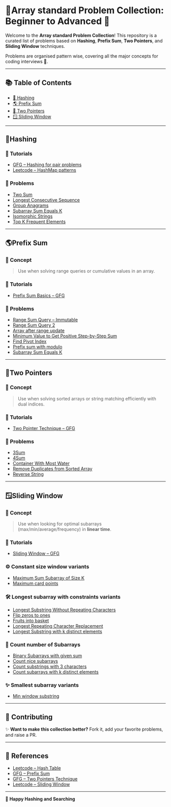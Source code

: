 # 🎯Array standard Problem Collection: Beginner to Advanced 🚀

Welcome to the **Array standard Problem Collection**! This repository is a curated list of problems based on **Hashing**, **Prefix Sum**, **Two Pointers**, and **Sliding Window** techniques. 

Problems are organised pattern wise, covering all the major concepts for coding interviews 💫.

---

## 📚 Table of Contents

- [🐚 Hashing](#hashing)
- [🌎 Prefix Sum](#prefix-sum)
- [👯 Two Pointers](#two-pointers)
- [🪟 Sliding Window](#sliding-window)

---

##  🐚Hashing

### 📘 Tutorials
- [GFG – Hashing for pair problems](https://www.geeksforgeeks.org/hashing-data-structure/)
- [Leetcode – HashMap patterns](https://leetcode.com/tag/hash-table/)

### 🧭 Problems
- [Two Sum](https://leetcode.com/problems/two-sum/)
- [Longest Consecutive Sequence](https://leetcode.com/problems/longest-consecutive-sequence/)
- [Group Anagrams](https://leetcode.com/problems/group-anagrams/)
- [Subarray Sum Equals K](https://leetcode.com/problems/subarray-sum-equals-k/)
- [Isomorphic Strings](https://leetcode.com/problems/isomorphic-strings/)
- [Top K Frequent Elements](https://leetcode.com/problems/top-k-frequent-elements/)

---

## 🌎Prefix Sum

### 🧠 Concept
> Use when solving range queries or cumulative values in an array.

### 📘 Tutorials
- [Prefix Sum Basics – GFG](https://www.geeksforgeeks.org/prefix-sum-array-implementation-applications-competitive-programming/)

### 🧭 Problems
- [Range Sum Query – Immutable](https://leetcode.com/problems/range-sum-query-immutable/)
- [Range Sum Query  2](https://leetcode.com/problems/range-sum-query-2d-immutable)
- [Array after range update](https://www.geeksforgeeks.org/maximum-value-array-m-range-increment-operations/)
- [Minimum Value to Get Positive Step-by-Step Sum](https://leetcode.com/problems/minimum-value-to-get-positive-step-by-step-sum)
- [Find Pivot Index](https://leetcode.com/problems/find-pivot-index/)
- [Prefix sum with modulo](https://leetcode.com/problems/subarray-sums-divisible-by-k)
- [Subarray Sum Equals K](https://leetcode.com/problems/subarray-sum-equals-k/)
  
---

## 👯Two Pointers

### 🧠 Concept
> Use when solving sorted arrays or string matching efficiently with dual indices.

### 📘 Tutorials
- [Two Pointer Technique – GFG](https://www.geeksforgeeks.org/two-pointers-technique/)

### 🧭 Problems
- [3Sum](https://leetcode.com/problems/3sum/)
- [4Sum](https://leetcode.com/problems/4sum/)
- [Container With Most Water](https://leetcode.com/problems/container-with-most-water/)
- [Remove Duplicates from Sorted Array](https://leetcode.com/problems/remove-duplicates-from-sorted-array/)
- [Reverse String](https://leetcode.com/problems/reverse-string/)

---

## 🪟Sliding Window

### 🧠 Concept
> Use when looking for optimal subarrays (max/min/average/frequency) in **linear time**.

### 📘 Tutorials
- [Sliding Window – GFG](https://www.geeksforgeeks.org/window-sliding-technique/)

### ⚙️ Constant size window variants
- [Maximum Sum Subarray of Size K](https://www.geeksforgeeks.org/find-maximum-minimum-sum-subarray-size-k/)
- [Maximum card points](https://leetcode.com/problems/maximum-points-you-can-obtain-from-cards/description/)

### 🛠️ Longest subarray with constraints variants
- [Longest Substring Without Repeating Characters](https://leetcode.com/problems/longest-substring-without-repeating-characters/)
- [Flip zeros to ones](https://leetcode.com/problems/max-consecutive-ones-iii)
- [Fruits into basket](https://leetcode.com/problems/fruit-into-baskets)
- [Longest Repeating Character Replacement](https://leetcode.com/problems/longest-repeating-character-replacement/description/)
- [Longest Substring with k distinct elements](https://leetcode.com/problems/longest-substring-with-at-most-k-distinct-characters)

### 🚀 Count number of Subarrays
- [Binary Subarrays with given sum](https://leetcode.com/problems/binary-subarrays-with-sum/description/)
- [Count nice subarrays](https://leetcode.com/problems/count-number-of-nice-subarrays/description/)
- [Count substrings with 3 characters](https://leetcode.com/problems/number-of-substrings-containing-all-three-characters/description/)
- [Count subarrays with k distinct elements](https://leetcode.com/problems/subarrays-with-k-different-integers/description/)

### ✨ Smallest subarray variants
- [Min window substring](https://leetcode.com/problems/minimum-window-substring/description/)
  
---

## 💬 Contributing

✨ **Want to make this collection better?** Fork it, add your favorite problems, and raise a PR.

---

## 🔗 References

- [Leetcode – Hash Table](https://leetcode.com/tag/hash-table/)
- [GFG – Prefix Sum](https://www.geeksforgeeks.org/prefix-sum-array/)
- [GFG – Two Pointers Technique](https://www.geeksforgeeks.org/two-pointers-technique/)
- [Leetcode – Sliding Window](https://leetcode.com/tag/sliding-window/)

---

🚀 **Happy Hashing and Searching**
